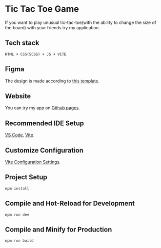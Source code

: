 # Tic Tac Toe Game

If you want to play unusual tic-tac-toe(with the ability to change the size of the board) with your friends try my application.

## Tech stack

```
HTML + CSS(SCSS) + JS + VITE
```

## Figma

The design is made according to [this template](https://www.figma.com/community/file/1254192154560627135).

## Website

You can try my app on [Github pages](https://yoursaniki.github.io/Tic-Tac-Toe-Web-App/).

## Recommended IDE Setup

[VS Code](https://code.visualstudio.com/), [Vite](https://vitejs.dev/).

## Customize Configuration

[Vite Configuration Settings](https://vitejs.dev/config/).

## Project Setup

```shell copy
npm install
```

## Compile and Hot-Reload for Development

```shell copy
npm run dev
```

## Compile and Minify for Production

```shell copy
npm run build
```
